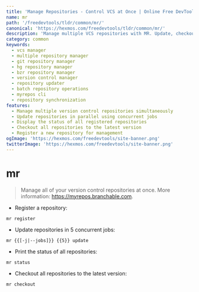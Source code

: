 ```yaml
---
title: 'Manage Repositories - Control VCS at Once | Online Free DevTools by Hexmos'
name: mr
path: '/freedevtools/tldr/common/mr/'
canonical: 'https://hexmos.com/freedevtools/tldr/common/mr/'
description: 'Manage multiple VCS repositories with MR. Update, checkout, and status your git, hg, and bzr repos simultaneously. Free online tool, no registration required.'
category: common
keywords:
  - vcs manager
  - multiple repository manager
  - git repository manager
  - hg repository manager
  - bzr repository manager
  - version control manager
  - repository updater
  - batch repository operations
  - myrepos cli
  - repository synchronization
features:
  - Manage multiple version control repositories simultaneously
  - Update repositories in parallel using concurrent jobs
  - Display the status of all registered repositories
  - Checkout all repositories to the latest version
  - Register a new repository for management
ogImage: 'https://hexmos.com/freedevtools/site-banner.png'
twitterImage: 'https://hexmos.com/freedevtools/site-banner.png'
---
```


# mr

> Manage all of your version control repositories at once.
> More information: <https://myrepos.branchable.com>.

- Register a repository:

`mr register`

- Update repositories in 5 concurrent jobs:

`mr {{[-j|--jobs]}} {{5}} update`

- Print the status of all repositories:

`mr status`

- Checkout all repositories to the latest version:

`mr checkout`
